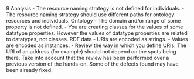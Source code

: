 9
    Analysis
        - The resource naming strategy is not defined for individuals.
        - The resource naming strategy should use different paths for ontology resources and individuals.
    Ontology
        - The domain and/or range of some property is not defined.
        - You are creating classes for the values of some datatype properties. However the values of datatype properties are related to datatypes, not classes.
    RDF data
        - URIs are encoded as strings.
        - Values are encoded as instances.
        - Review the way in which you define URIs. The URI of an address (for example) should not depend on the spots being there.
    Take into account that the review has been performed over a previous version of the hands-on. Some of the defects found may have been already fixed.
